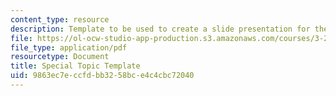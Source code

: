 ```yaml
---
content_type: resource
description: Template to be used to create a slide presentation for the group project.
file: https://ol-ocw-studio-app-production.s3.amazonaws.com/courses/3-22-mechanical-behavior-of-materials-spring-2008/9863ec7eccfdbb3258bce4c4cbc72040_spectopictemplat.pdf
file_type: application/pdf
resourcetype: Document
title: Special Topic Template
uid: 9863ec7e-ccfd-bb32-58bc-e4c4cbc72040
---
```

